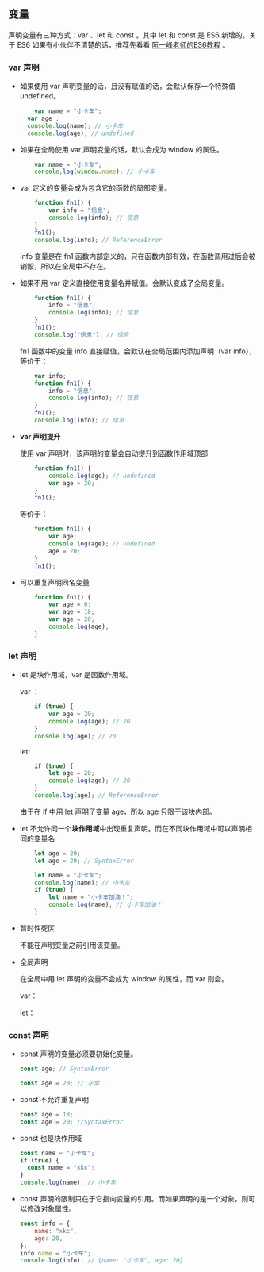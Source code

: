 ## 变量

声明变量有三种方式：var 、let 和 const 。其中 let 和 const 是 ES6 新增的。关于 ES6 如果有小伙伴不清楚的话，推荐先看看 [阮一峰老师的ES6教程](https://es6.ruanyifeng.com/) 。

### var 声明

- 如果使用 var 声明变量的话，且没有赋值的话，会默认保存一个特殊值 undefined。

  ```javascript
      var name = "小卡车";
  	var age ;
  	console.log(name); // 小卡车
  	console.log(age); // undefined
  ```

  

- 如果在全局使用 var 声明变量的话，默认会成为 window 的属性。

  ```javascript
      var name = "小卡车";
      console,log(window.name); // 小卡车
  ```

  

- var 定义的变量会成为包含它的函数的局部变量。

  ```javascript
      function fn1() {
          var info = "信息";
          console.log(info); // 信息
      }
      fn1(); 
      console.log(info); // ReferenceError
  ```

  info 变量是在 fn1 函数内部定义的，只在函数内部有效，在函数调用过后会被销毁，所以在全局中不存在。

- 如果不用 var 定义直接使用变量名并赋值。会默认变成了全局变量。

  ```javascript
      function fn1() {
          info = "信息";
          console.log(info); // 信息
      }
      fn1();
      console.log("信息"); // 信息
  ```

  fn1 函数中的变量 info 直接赋值，会默认在全局范围内添加声明（var info），等价于：

  ```javascript
      var info;
      function fn1() {
          info = "信息";
          console.log(info); // 信息
      }
      fn1();
      console.log(info); // 信息
  ```

  

- **var 声明提升**

  使用 var 声明时，该声明的变量会自动提升到函数作用域顶部

  ```javascript
      function fn1() {
          console.log(age); // undefined
          var age = 20;
      }
      fn1();
  ```

  等价于：

  ```javascript
      function fn1() {
          var age;
          console.log(age); // undefined
          age = 20;
      }
      fn1();
  ```

  

- 可以重复声明同名变量

  ```javascript
      function fn1() {
          var age = 0;
          var age = 18;
          var age = 20;
          console.log(age);
      }
  ```

  

### let 声明

- let 是块作用域，var 是函数作用域。

  var ：

  ```javascript
      if (true) {
          var age = 20;
          console.log(age); // 20
      }
      console.log(age); // 20
  ```

  let:

  ```javascript
      if (true) {
          let age = 20;
          console.log(age); // 20
      }
      console.log(age); // ReferenceError
  ```

  由于在 if 中用 let 声明了变量 age，所以 age 只限于该块内部。

- let 不允许同一个**块作用域**中出现重复声明。而在不同块作用域中可以声明相同的变量名

  ```javascript
      let age = 20;
      let age = 20; // SyntaxError
  ```

  ```javascript
      let name = "小卡车";
      console.log(name); // 小卡车
      if (true) {
          let name = "小卡车加油！";
          console.log(name); // 小卡车加油！
      }
  ```

  

- 暂时性死区

  <script>
      if (true) {
          console.log(name); // ReferenceError
          let name = "小卡车";
      }
  </script>

  不能在声明变量之前引用该变量。

- 全局声明

  在全局中用 let 声明的变量不会成为 window 的属性，而 var 则会。

  var：

  <script>
      var age = 20;
      console.log(window.age); // 20
  </script>

  let：

  <script>
      let age = 20;
      console.log(window.age); undefined
  </script>

###  const 声明

- const 声明的变量必须要初始化变量。

  ```javascript
  const age; // SyntaxError
  ```

  ```javascript
  const age = 20; // 正常
  ```

- const 不允许重复声明

  ```javascript
  const age = 18;
  const age = 20; //SyntaxError
  ```

- const 也是块作用域

  ```javascript
  const name = "小卡车";
  if (true) {
  	const name = "xkc";
  }
  console.log(name); // 小卡车
  ```

- const 声明的限制只在于它指向变量的引用。而如果声明的是一个对象，则可以修改对象属性。

  ```javascript
  const info = {
      name: "xkc",
      age: 20,
  };
  info.name = "小卡车";
  console.log(info); // {name: "小卡车", age: 20}
  ```

  

